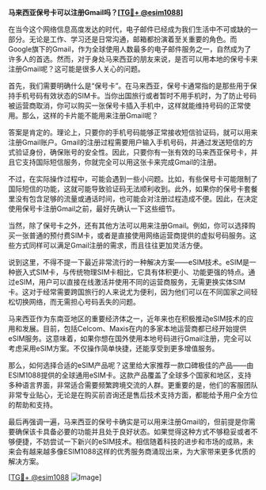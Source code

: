 **马来西亚保号卡可以注册Gmail吗？[[TG💪+ @esim1088](https://t.me/s/esim1088)]**

在当今这个网络信息高度发达的时代，电子邮件已经成为我们生活中不可或缺的一部分。无论是工作、学习还是日常沟通，邮箱都扮演着至关重要的角色。而Google旗下的Gmail，作为全球使用人数最多的电子邮件服务之一，自然成为了许多人的首选。然而，对于身处马来西亚的朋友来说，是否可以用本地的保号卡来注册Gmail呢？这可能是很多人关心的问题。

首先，我们需要明确什么是“保号卡”。在马来西亚，保号卡通常指的是那些用于保持手机号码有效状态的SIM卡。当你出国旅行或者暂时不用手机时，为了防止号码被运营商取消，你可以购买一张保号卡插入手机中，这样就能维持号码的正常使用。那么，这样的卡片能不能用来注册Gmail呢？

答案是肯定的。理论上，只要你的手机号码能够正常接收短信验证码，就可以用来注册Gmail账户。Gmail的注册过程需要用户输入手机号码，并通过发送短信的方式验证身份，确保账号的安全性。因此，只要你有一张有效的马来西亚保号卡，并且它支持国际短信服务，你就完全可以用这张卡来完成Gmail的注册。

不过，在实际操作过程中，可能会遇到一些小问题。比如，有些保号卡可能限制了国际短信的功能，这就可能导致验证码无法顺利收到。此外，如果你的保号卡套餐里没有包含足够的流量或通话时间，也可能会对注册过程造成不便。因此，在决定使用保号卡注册Gmail之前，最好先确认一下这些细节。

当然，除了保号卡之外，还有其他方法可以用来注册Gmail。例如，你可以选择购买一张普通的预付费SIM卡，或者是直接使用网络运营商提供的虚拟号码服务。这些方式同样可以满足Gmail注册的需求，而且往往更加灵活方便。

说到这里，不得不提一下最近非常流行的一种解决方案——eSIM技术。eSIM是一种嵌入式SIM卡，与传统物理SIM卡相比，它具有体积更小、功能更强的特点。通过eSIM，用户可以直接在线激活并使用不同的运营商服务，无需更换实体SIM卡。这对于经常需要跨国旅行的人来说尤为便利，因为他们可以在不同国家之间轻松切换网络，而无需担心号码丢失的问题。

马来西亚作为东南亚地区的重要经济体之一，近年来也在积极推动eSIM技术的应用和发展。目前，包括Celcom、Maxis在内的多家本地运营商都已经开始提供eSIM服务。这意味着，如果你想在国外使用本地号码进行Gmail注册，完全可以考虑采用eSIM方案。不仅操作简单快捷，还能享受到更多增值服务。

那么，如何选择合适的eSIM产品呢？这里给大家推荐一款口碑极佳的产品——由ESIM1088提供的全球通用eSIM卡。这款产品覆盖了全球多个国家和地区，支持多种语言界面，非常适合需要频繁跨境交流的人群。更重要的是，他们的客服团队非常专业贴心，无论是在购买前咨询还是售后技术支持方面，都能给予用户全方位的帮助和支持。

最后再强调一遍，马来西亚的保号卡确实是可以用来注册Gmail的，但前提是你需要确保该卡具备必要的功能并且处于良好状态。如果觉得这种方式不够稳妥或者不够便捷，不妨尝试一下新兴的eSIM技术。相信随着科技的进步和市场的成熟，未来会有越来越多像ESIM1088这样的优秀服务商涌现出来，为大家带来更多优质的解决方案。

[[TG💪+ @esim1088](https://t.me/s/esim1088) ![Image](https://i.postimg.cc/4NQfJmqS/Snipaste-2025-05-13-00-14-12.png)]